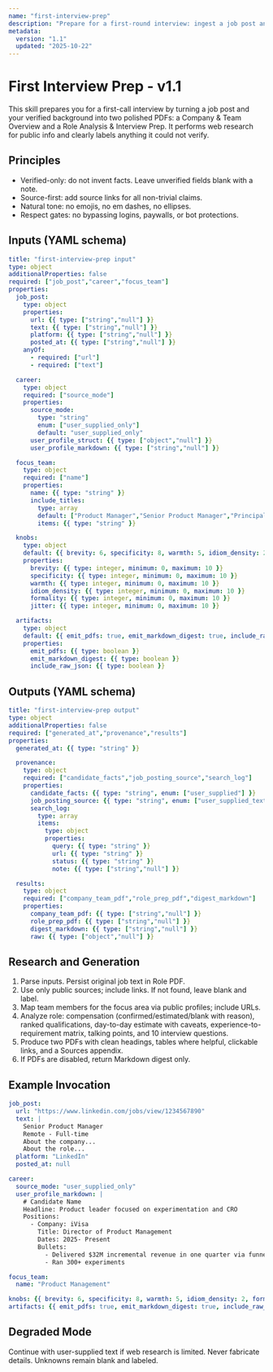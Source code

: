 ```yaml
---
name: "first-interview-prep"
description: "Prepare for a first-round interview: ingest a job post and verified career profile, research company and target team, and generate two PDFs with sources. No fabrication; unknowns remain blank and are labeled as unavailable."
metadata:
  version: "1.1"
  updated: "2025-10-22"
---
```


# First Interview Prep - v1.1

This skill prepares you for a first-call interview by turning a job post and your verified background into two polished PDFs: a Company & Team Overview and a Role Analysis & Interview Prep. It performs web research for public info and clearly labels anything it could not verify.

## Principles
- Verified-only: do not invent facts. Leave unverified fields blank with a note.
- Source-first: add source links for all non-trivial claims.
- Natural tone: no emojis, no em dashes, no ellipses.
- Respect gates: no bypassing logins, paywalls, or bot protections.

## Inputs (YAML schema)
```yaml
title: "first-interview-prep input"
type: object
additionalProperties: false
required: ["job_post","career","focus_team"]
properties:
  job_post:
    type: object
    properties:
      url: {{ type: ["string","null"] }}
      text: {{ type: ["string","null"] }}
      platform: {{ type: ["string","null"] }}
      posted_at: {{ type: ["string","null"] }}
    anyOf:
      - required: ["url"]
      - required: ["text"]

  career:
    type: object
    required: ["source_mode"]
    properties:
      source_mode:
        type: "string"
        enum: ["user_supplied_only"]
        default: "user_supplied_only"
      user_profile_struct: {{ type: ["object","null"] }}
      user_profile_markdown: {{ type: ["string","null"] }}

  focus_team:
    type: object
    required: ["name"]
    properties:
      name: {{ type: "string" }}
      include_titles:
        type: array
        default: ["Product Manager","Senior Product Manager","Principal Product Manager","Director of Product","VP Product","Chief Product Officer"]
        items: {{ type: "string" }}

  knobs:
    type: object
    default: {{ brevity: 6, specificity: 8, warmth: 5, idiom_density: 2, formality: 5, jitter: 4 }}
    properties:
      brevity: {{ type: integer, minimum: 0, maximum: 10 }}
      specificity: {{ type: integer, minimum: 0, maximum: 10 }}
      warmth: {{ type: integer, minimum: 0, maximum: 10 }}
      idiom_density: {{ type: integer, minimum: 0, maximum: 10 }}
      formality: {{ type: integer, minimum: 0, maximum: 10 }}
      jitter: {{ type: integer, minimum: 0, maximum: 10 }}

  artifacts:
    type: object
    default: {{ emit_pdfs: true, emit_markdown_digest: true, include_raw_json: true }}
    properties:
      emit_pdfs: {{ type: boolean }}
      emit_markdown_digest: {{ type: boolean }}
      include_raw_json: {{ type: boolean }}
```

## Outputs (YAML schema)
```yaml
title: "first-interview-prep output"
type: object
additionalProperties: false
required: ["generated_at","provenance","results"]
properties:
  generated_at: {{ type: "string" }}

  provenance:
    type: object
    required: ["candidate_facts","job_posting_source","search_log"]
    properties:
      candidate_facts: {{ type: "string", enum: ["user_supplied"] }}
      job_posting_source: {{ type: "string", enum: ["user_supplied_text","user_supplied_url","both"] }}
      search_log:
        type: array
        items:
          type: object
          properties:
            query: {{ type: "string" }}
            url: {{ type: "string" }}
            status: {{ type: "string" }}
            note: {{ type: ["string","null"] }}

  results:
    type: object
    required: ["company_team_pdf","role_prep_pdf","digest_markdown"]
    properties:
      company_team_pdf: {{ type: ["string","null"] }}
      role_prep_pdf: {{ type: ["string","null"] }}
      digest_markdown: {{ type: ["string","null"] }}
      raw: {{ type: ["object","null"] }}
```

## Research and Generation
1) Parse inputs. Persist original job text in Role PDF.
2) Use only public sources; include links. If not found, leave blank and label.
3) Map team members for the focus area via public profiles; include URLs.
4) Analyze role: compensation (confirmed/estimated/blank with reason), ranked qualifications, day-to-day estimate with caveats, experience-to-requirement matrix, talking points, and 10 interview questions.
5) Produce two PDFs with clean headings, tables where helpful, clickable links, and a Sources appendix.
6) If PDFs are disabled, return Markdown digest only.

## Example Invocation
```yaml
job_post:
  url: "https://www.linkedin.com/jobs/view/1234567890"
  text: |
    Senior Product Manager
    Remote - Full-time
    About the company...
    About the role...
  platform: "LinkedIn"
  posted_at: null

career:
  source_mode: "user_supplied_only"
  user_profile_markdown: |
    # Candidate Name
    Headline: Product leader focused on experimentation and CRO
    Positions:
      - Company: iVisa
        Title: Director of Product Management
        Dates: 2025- Present
        Bullets:
          - Delivered $32M incremental revenue in one quarter via funnel optimization
          - Ran 300+ experiments

focus_team:
  name: "Product Management"

knobs: {{ brevity: 6, specificity: 8, warmth: 5, idiom_density: 2, formality: 5, jitter: 4 }}
artifacts: {{ emit_pdfs: true, emit_markdown_digest: true, include_raw_json: true }}
```

## Degraded Mode
Continue with user-supplied text if web research is limited. Never fabricate details. Unknowns remain blank and labeled.
